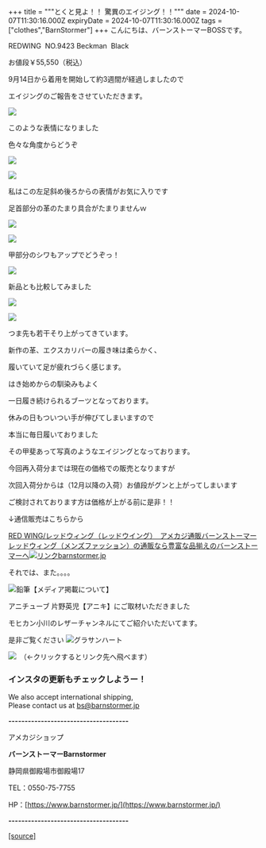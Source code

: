 +++
title = """とくと見よ！！ 驚異のエイジング！！"""
date = 2024-10-07T11:30:16.000Z
expiryDate = 2024-10-07T11:30:16.000Z
tags = ["clothes","BarnStormer"]
+++
こんにちは、バーンストーマーBOSSです。

REDWING  NO.9423 Beckman  Black

お値段￥55,550（税込）

9月14日から着用を開始して約3週間が経過しましたので

エイジングのご報告をさせていただきます。

[![](https://stat.ameba.jp/user_images/20241007/18/barnstormer-go/11/25/j/o0500075015495214683.jpg)](https://stat.ameba.jp/user_images/20241007/18/barnstormer-go/11/25/j/o0500075015495214683.jpg)

このような表情になりました

色々な角度からどうぞ

[![](https://stat.ameba.jp/user_images/20241007/18/barnstormer-go/7d/ae/j/o0500075015495214688.jpg)](https://stat.ameba.jp/user_images/20241007/18/barnstormer-go/7d/ae/j/o0500075015495214688.jpg)

[![](https://stat.ameba.jp/user_images/20241007/18/barnstormer-go/c2/43/j/o0500075015495214689.jpg)](https://stat.ameba.jp/user_images/20241007/18/barnstormer-go/c2/43/j/o0500075015495214689.jpg)

私はこの左足斜め後ろからの表情がお気に入りです

足首部分の革のたまり具合がたまりませんｗ

[![](https://stat.ameba.jp/user_images/20241007/18/barnstormer-go/73/6c/j/o0500075015495214691.jpg)](https://stat.ameba.jp/user_images/20241007/18/barnstormer-go/73/6c/j/o0500075015495214691.jpg)

[![](https://stat.ameba.jp/user_images/20241007/18/barnstormer-go/6d/3b/j/o0500075015495214693.jpg)](https://stat.ameba.jp/user_images/20241007/18/barnstormer-go/6d/3b/j/o0500075015495214693.jpg)

甲部分のシワもアップでどうぞっ！

[![](https://stat.ameba.jp/user_images/20241007/18/barnstormer-go/7e/77/j/o0500075015495214685.jpg)](https://stat.ameba.jp/user_images/20241007/18/barnstormer-go/7e/77/j/o0500075015495214685.jpg)

新品とも比較してみました

[![](https://stat.ameba.jp/user_images/20241007/18/barnstormer-go/fa/3e/j/o0500075015495214694.jpg)](https://stat.ameba.jp/user_images/20241007/18/barnstormer-go/fa/3e/j/o0500075015495214694.jpg)

[![](https://stat.ameba.jp/user_images/20241007/18/barnstormer-go/43/d6/j/o0750050015495214697.jpg)](https://stat.ameba.jp/user_images/20241007/18/barnstormer-go/43/d6/j/o0750050015495214697.jpg)

つま先も若干そり上がってきています。

新作の革、エクスカリバーの履き味は柔らかく、

履いていて足が疲れづらく感じます。

はき始めからの馴染みもよく

一日履き続けられるブーツとなっております。

休みの日もついつい手が伸びてしまいますので

本当に毎日履いておりました

その甲斐あって写真のようなエイジングとなっております。

今回再入荷分までは現在の価格での販売となりますが

次回入荷分からは（12月以降の入荷）お値段がグンと上がってしまいます

ご検討されております方は価格が上がる前に是非！！

↓通信販売はこちらから

[RED WING/レッドウィング（レッドウイング）　アメカジ通販バーンストーマーレッドウィング（メンズファッション）の通販なら豊富な品揃えのバーンストーマーへ![リンク](https://c.stat100.ameba.jp/ameblo/symbols/v3.20.0/svg/gray/editor_link.svg)barnstormer.jp](https://barnstormer.jp/view/category/ct64)

それでは、また。。。。

![鉛筆](https://stat100.ameba.jp/blog/ucs/img/char/char3/519.png)【メディア掲載について】

アニチューブ 片野英児【アニキ】にご取材いただきました

モヒカン小川のレザーチャンネルにてご紹介いただいてます。

是非ご覧ください ![グラサンハート](https://stat100.ameba.jp/blog/ucs/img/char/char3/148.png)

[![](https://stat.ameba.jp/user_images/20230412/16/barnstormer-go/6a/23/p/o0108010815269242493.png)](https://www.instagram.com/barnstormer_daily/)　（←クリックするとリンク先へ飛べます）

### インスタの更新もチェックしようー！

We also accept international shipping,  
Please contact us at bs@barnstormer.jp

**\-------------------------------------**

アメカジショップ

**バーンストーマーBarnstormer**

静岡県御殿場市御殿場17

TEL：0550-75-7755

HP：[https://www.barnstormer.jp/](https://www.barnstormer.jp/)

**\-------------------------------------**

[[source]](https://ameblo.jp/barnstormer-go/entry-12870384488.html)
